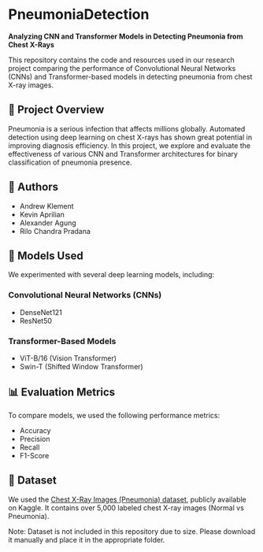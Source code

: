 # PneumoniaDetection

**Analyzing CNN and Transformer Models in Detecting Pneumonia from Chest X-Rays**

This repository contains the code and resources used in our research project comparing the performance of Convolutional Neural Networks (CNNs) and Transformer-based models in detecting pneumonia from chest X-ray images.

## 📌 Project Overview

Pneumonia is a serious infection that affects millions globally. Automated detection using deep learning on chest X-rays has shown great potential in improving diagnosis efficiency. In this project, we explore and evaluate the effectiveness of various CNN and Transformer architectures for binary classification of pneumonia presence.

## 👥 Authors

- Andrew Klement  
- Kevin Aprilian
- Alexander Agung
- Rilo Chandra Pradana

## 🧠 Models Used

We experimented with several deep learning models, including:

### Convolutional Neural Networks (CNNs)
- DenseNet121
- ResNet50

### Transformer-Based Models
- ViT-B/16 (Vision Transformer)
- Swin-T (Shifted Window Transformer)

## 📊 Evaluation Metrics

To compare models, we used the following performance metrics:
- Accuracy
- Precision
- Recall
- F1-Score

## 📁 Dataset
We used the [Chest X-Ray Images (Pneumonia) dataset](https://www.kaggle.com/datasets/paultimothymooney/chest-xray-pneumonia), publicly available on Kaggle. It contains over 5,000 labeled chest X-ray images (Normal vs Pneumonia).

Note: Dataset is not included in this repository due to size. Please download it manually and place it in the appropriate folder.
